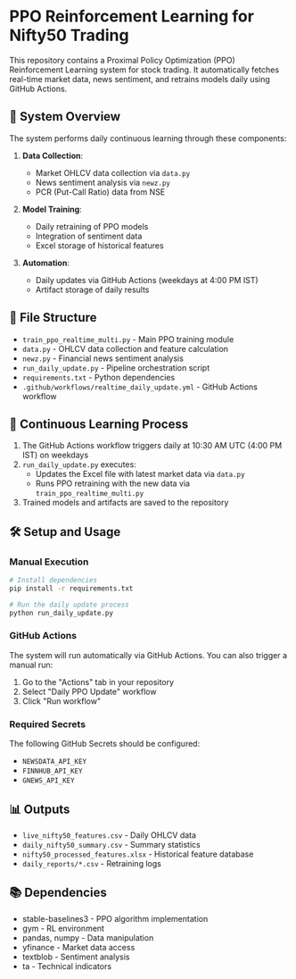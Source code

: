 # PPO Reinforcement Learning for Nifty50 Trading

This repository contains a Proximal Policy Optimization (PPO) Reinforcement Learning system for stock trading. It automatically fetches real-time market data, news sentiment, and retrains models daily using GitHub Actions.

## 🤖 System Overview

The system performs daily continuous learning through these components:

1. **Data Collection**:
   - Market OHLCV data collection via `data.py`
   - News sentiment analysis via `newz.py`
   - PCR (Put-Call Ratio) data from NSE

2. **Model Training**:
   - Daily retraining of PPO models
   - Integration of sentiment data
   - Excel storage of historical features

3. **Automation**:
   - Daily updates via GitHub Actions (weekdays at 4:00 PM IST)
   - Artifact storage of daily results

## 📁 File Structure

- `train_ppo_realtime_multi.py` - Main PPO training module
- `data.py` - OHLCV data collection and feature calculation
- `newz.py` - Financial news sentiment analysis
- `run_daily_update.py` - Pipeline orchestration script
- `requirements.txt` - Python dependencies
- `.github/workflows/realtime_daily_update.yml` - GitHub Actions workflow

## 🔄 Continuous Learning Process

1. The GitHub Actions workflow triggers daily at 10:30 AM UTC (4:00 PM IST) on weekdays
2. `run_daily_update.py` executes:
   - Updates the Excel file with latest market data via `data.py`
   - Runs PPO retraining with the new data via `train_ppo_realtime_multi.py`
3. Trained models and artifacts are saved to the repository

## 🛠️ Setup and Usage

### Manual Execution

```bash
# Install dependencies
pip install -r requirements.txt

# Run the daily update process
python run_daily_update.py
```

### GitHub Actions

The system will run automatically via GitHub Actions. You can also trigger a manual run:

1. Go to the "Actions" tab in your repository
2. Select "Daily PPO Update" workflow
3. Click "Run workflow"

### Required Secrets

The following GitHub Secrets should be configured:
- `NEWSDATA_API_KEY`
- `FINNHUB_API_KEY`
- `GNEWS_API_KEY`

## 📊 Outputs

- `live_nifty50_features.csv` - Daily OHLCV data
- `daily_nifty50_summary.csv` - Summary statistics
- `nifty50_processed_features.xlsx` - Historical feature database
- `daily_reports/*.csv` - Retraining logs

## 📚 Dependencies

- stable-baselines3 - PPO algorithm implementation
- gym - RL environment
- pandas, numpy - Data manipulation
- yfinance - Market data access
- textblob - Sentiment analysis
- ta - Technical indicators 